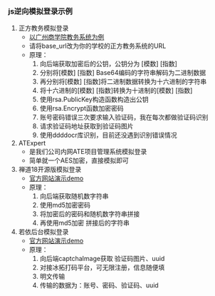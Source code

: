### js逆向模拟登录示例
1. 正方教务模拟登录
   - [以广州商学院教务系统为例](https://jwxt.gcc.edu.cn/)
   - 请将base_url改为你的学校的正方教务系统的URL
   - 原理：
     1. 向后端获取加密后的公钥，公钥分为 [模数] [指数]
     2. 分别将[模数] [指数] Base64编码的字符串解码为二进制数据
     3. 再分别将[模数] [指数]将二进制数据转换为十六进制的字符串
     4. 将十六进制的[模数] [指数]转换为十进制的[模数] [指数]
     5. 使用rsa.PublicKey构造函数构造出公钥
     6. 使用rsa.Encrypt函数加密密码
     7. 账号密码错误三次要求输入验证码，我在每次都做验证码识别
     8. 请求验证码地址获取到验证码图片
     9. 使用ddddocr库识别，目前还没遇到识别错误情况
2. ATExpert
   - 是我们公司内网ATE项目管理系统模拟登录
   - 简单就一个AES加密，直接模拟即可
3. 禅道18开源版模拟登录
   - [官方网站演示demo](https://zentao.demo.qucheng.cc/)
   - 原理：
     1. 向后端获取随机数字符串
     2. 使用md5加密密码
     3. 将加密后的密码和随机数字符串拼接
     4. 再使用md5加密 拼接后的字符串
4. 若依后台模拟登录
   - [官方网站演示demo](http://vue.ruoyi.vip)
   - 原理：
     1. 向后端captchaImage获取 验证码图片、uuid
     2. 对接冰拓打码平台，可无限注册，信息随便填
     3. 明文传输
     4. 传输的数据为：账号、密码、验证码、uuid
     